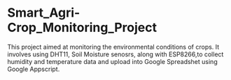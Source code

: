 # Smart_Agri-Crop_Monitoring_Project
This project aimed at monitoring the environmental conditions of crops. It involves using DHT11, Soil Moisture senosrs, 
along with ESP8266,to collect humidity and temperature data and upload into Google Spreadshet using Google Appscript.
